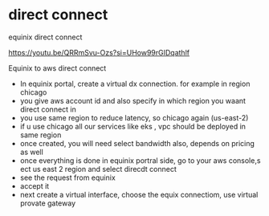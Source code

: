 direct connect
==============

equinix direct connect

https://youtu.be/QRRmSvu-Ozs?si=UHow99rGIDqathlf

Equinix to aws direct connect

- In equinix portal, create a virtual dx connection. for example in region chicago
- you give aws account id and also specify in which region you waant direct connect in
- you use same region to reduce latency, so chicago again (us-east-2)
- if u use chicago all our services like eks , vpc should be deployed in same region
- once created, you will need select bandwidth also, depends on pricing as well
- once everything is done in equinix portral side, go to your aws console,s ect us east 2 region and select direcdt connect
- see the request from equinix
- accept it
- next create a virtual interface, choose the equix connectiom, use virtual provate gateway